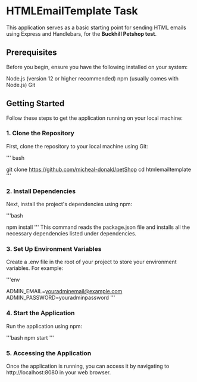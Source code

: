 # HTMLEmailTemplate Task 
This application serves as a basic starting point for sending HTML emails using Express and Handlebars, for the **Buckhill Petshop test**.

## Prerequisites
Before you begin, ensure you have the following installed on your system:

Node.js (version 12 or higher recommended)
npm (usually comes with Node.js)
Git
## Getting Started
Follow these steps to get the application running on your local machine:

### 1. Clone the Repository
First, clone the repository to your local machine using Git:

''' bash

git clone https://github.com/micheal-donald/petShop
cd htmlemailtemplate 
'''


### 2. Install Dependencies
Next, install the project's dependencies using npm:

'''bash

npm install
'''
This command reads the package.json file and installs all the necessary dependencies listed under dependencies.

### 3. Set Up Environment Variables
Create a .env file in the root of your project to store your environment variables. For example:

'''env

ADMIN_EMAIL=youradminemail@example.com
ADMIN_PASSWORD=youradminpassword
'''

### 4. Start the Application
Run the application using npm:

'''bash
npm start
'''
### 5. Accessing the Application
Once the application is running, you can access it by navigating to http://localhost:8080 in your web browser.